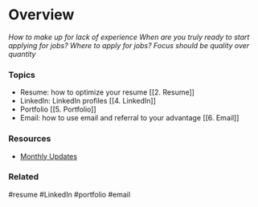 # Overview

*How to make up for lack of experience*
*When are you truly ready to start applying for jobs?*
*Where to apply for jobs?*
*Focus should be quality over quantity*

### Topics 
- Resume: how to optimize your resume [[2. Resume]]
- LinkedIn: LinkedIn profiles  [[4. LinkedIn]]
- Portfolio [[5. Portfolio]]
- Email: how to use email and referral to your advantage [[6. Email]]

### Resources
- [Monthly Updates](https://zerotomastery.io/blog/?tag=WDM&utm_source=udemy&utm_medium=coursecontent#monthly)

### Related
#resume #LinkedIn #portfolio #email

